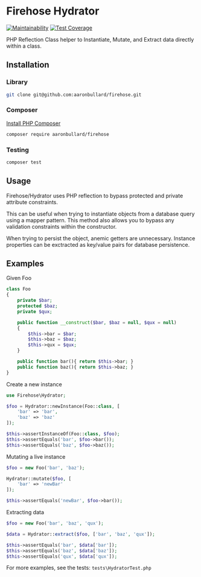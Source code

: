 # Firehose Hydrator
[![Maintainability](https://api.codeclimate.com/v1/badges/5b94659aae96845f7024/maintainability)](https://codeclimate.com/github/aaronbullard/firehose/maintainability)
[![Test Coverage](https://api.codeclimate.com/v1/badges/5b94659aae96845f7024/test_coverage)](https://codeclimate.com/github/aaronbullard/firehose/test_coverage)

PHP Reflection Class helper to Instantiate, Mutate, and Extract data directly within a class.

## Installation

### Library

```bash
git clone git@github.com:aaronbullard/firehose.git
```

### Composer

[Install PHP Composer](https://getcomposer.org/doc/00-intro.md)

```bash
composer require aaronbullard/firehose
```

### Testing

```bash
composer test
```

## Usage

Firehose/Hydrator uses PHP reflection to bypass protected and private attribute constraints.

This can be useful when trying to instantiate objects from a database query using a mapper pattern.  This method also allows you to bypass any validation constraints within the constructor.

When trying to persist the object, anemic getters are unnecessary.  Instance properties can be exctracted as key/value pairs for database persistence.

## Examples

Given Foo

```php
class Foo
{
    private $bar;
    protected $baz;
    private $qux;

    public function __construct($bar, $baz = null, $qux = null)
    {
        $this->bar = $bar;
        $this->baz = $baz;
        $this->qux = $qux;
    }

    public function bar(){ return $this->bar; }
    public function baz(){ return $this->baz; }
}
```

Create a new instance
```php
use Firehose\Hydrator;

$foo = Hydrator::newInstance(Foo::class, [
    'bar' => 'bar',
    'baz' => 'baz'
]);

$this->assertInstanceOf(Foo::class, $foo);
$this->assertEquals('bar', $foo->bar());
$this->assertEquals('baz', $foo->baz());
```

Mutating a live instance
```php
$foo = new Foo('bar', 'baz');

Hydrator::mutate($foo, [
    'bar' => 'newBar'
]);

$this->assertEquals('newBar', $foo->bar());
```

Extracting data
```php
$foo = new Foo('bar', 'baz', 'qux');

$data = Hydrator::extract($foo, ['bar', 'baz', 'qux']);

$this->assertEquals('bar', $data['bar']);
$this->assertEquals('baz', $data['baz']);
$this->assertEquals('qux', $data['qux']);
```

For more examples, see the tests: `tests\HydratorTest.php`
